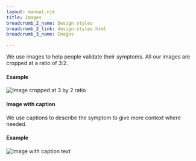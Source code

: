 ```yaml
---
layout: manual.njk
title: Images
breadcrumb_2_name: Design styles
breadcrumb_2_link: design-styles.html
breadcrumb_3_name: Images

---
```


We use images to help people validate their symptoms. All our images are cropped at a ratio of 3:2.

#### Example
<div class="example">
  <img src="../assets/units/image.png" alt="Image cropped at 3 by 2 ratio">
</div>  

#### Image with caption

We use captions to describe the symptom to give more context where needed.

#### Example
<div class="example">
  <img src="../assets/units/figcaption.png" alt="Image with caption text">
</div>
